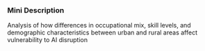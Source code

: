 ### Mini Description

Analysis of how differences in occupational mix, skill levels, and demographic characteristics between urban and rural areas affect vulnerability to AI disruption
